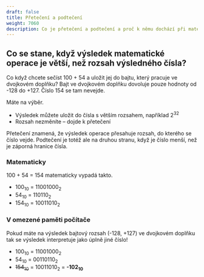 ```yaml
---
draft: false
title: Přetečení a podtečení
weight: 7060
description: Co je přetečení a podtečení a proč k němu dochází při matematických operacích v počítačích
---
```


## Co se stane, když výsledek matematické operace je větší, než rozsah výsledného čísla?

Co když chcete sečíst 100 + 54 a uložit jej do bajtu, který pracuje ve dvojkovém doplňku? Bajt ve dvojkovém doplňku dovoluje pouze hodnoty od -128 do +127. Číslo 154 se tam nevejde.

Máte na výběr.

- Výsledek můžete uložit do čísla s větším rozsahem, například 2<sup>32</sup>
- Rozsah nezměníte – dojde k přetečení

Přetečení znamená, že výsledek operace přesahuje rozsah, do kterého se číslo vejde. Podtečení je totéž ale na druhou stranu, když je číslo menší, než je záporná hranice čísla.

### Matematicky

100 + 54 = 154 matematicky vypadá takto.

- 100<sub>10</sub> = 11001000<sub>2</sub>
- 54<sub>10</sub> = 110110<sub>2</sub>
- 154<sub>10</sub> = 10011010<sub>2</sub>

### V omezené paměti počítače

Pokud máte na výsledek bajtový rozsah (-128, +127) ve dvojkovém doplňku tak se výsledek interpretuje jako úplně jiné číslo!

- 100<sub>10</sub> = 11001000<sub>2</sub>
- 54<sub>10</sub> = 00110110<sub>2</sub>
- <s>154<sub>10</sub></s> = 10011010<sub>2</sub> = **-102<sub>10</sub>**

